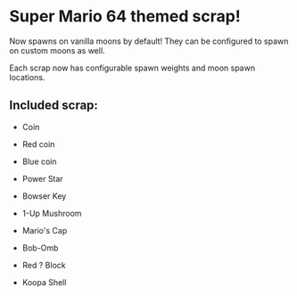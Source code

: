 # Super Mario 64 themed scrap!

Now spawns on vanilla moons by default! They can be configured to spawn on custom moons as well.

Each scrap now has configurable spawn weights and moon spawn locations.

## Included scrap:

- Coin

- Red coin

- Blue coin

- Power Star

- Bowser Key

- 1-Up Mushroom

- Mario's Cap

- Bob-Omb

- Red ? Block

- Koopa Shell

